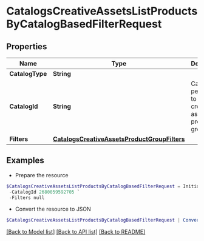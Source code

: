 # CatalogsCreativeAssetsListProductsByCatalogBasedFilterRequest
## Properties

Name | Type | Description | Notes
------------ | ------------- | ------------- | -------------
**CatalogType** | **String** |  | 
**CatalogId** | **String** | Catalog id pertaining to the creative assets product group. | 
**Filters** | [**CatalogsCreativeAssetsProductGroupFilters**](CatalogsCreativeAssetsProductGroupFilters.md) |  | 

## Examples

- Prepare the resource
```powershell
$CatalogsCreativeAssetsListProductsByCatalogBasedFilterRequest = Initialize-PSOpenAPIToolsCatalogsCreativeAssetsListProductsByCatalogBasedFilterRequest  -CatalogType null `
 -CatalogId 2680059592705 `
 -Filters null
```

- Convert the resource to JSON
```powershell
$CatalogsCreativeAssetsListProductsByCatalogBasedFilterRequest | ConvertTo-JSON
```

[[Back to Model list]](../README.md#documentation-for-models) [[Back to API list]](../README.md#documentation-for-api-endpoints) [[Back to README]](../README.md)

